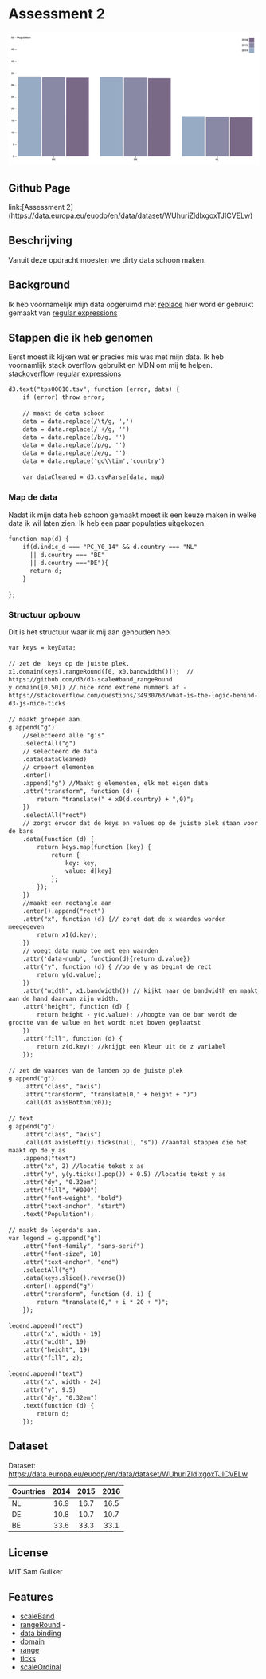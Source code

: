 # Assessment 2
![preview](preview.png)

## Github Page
link:[Assessment 2] (https://data.europa.eu/euodp/en/data/dataset/WUhuriZldIxgoxTJICVELw)

## Beschrijving
Vanuit deze opdracht moesten we dirty data schoon maken.

## Background
Ik heb voornamelijk mijn data opgeruimd met [replace](https://developer.mozilla.org/en-US/docs/Web/JavaScript/Reference/Global_Objects/String/replace) hier word er gebruikt gemaakt van [regular expressions](https://developer.mozilla.org/en-US/docs/Web/JavaScript/Guide/Regular_Expressions)

## Stappen die ik heb genomen
Eerst moest ik kijken wat er precies mis was met mijn data.
Ik heb voornamlijk stack overflow gebruikt en MDN om mij te helpen.
[stackoverflow](https://stackoverflow.com/)
[regular expressions](https://developer.mozilla.org/en-US/docs/Web/JavaScript/Guide/Regular_Expressions)

```
d3.text("tps00010.tsv", function (error, data) {
    if (error) throw error;

    // maakt de data schoon
    data = data.replace(/\t/g, ',')
    data = data.replace(/ +/g, '')
    data = data.replace(/b/g, '')
    data = data.replace(/p/g, '')
    data = data.replace(/e/g, '')
    data = data.replace('go\\tim','country')

    var dataCleaned = d3.csvParse(data, map)

```

### Map de data
Nadat ik mijn data heb schoon gemaakt moest ik een keuze maken
in welke data ik wil laten zien. Ik heb een paar populaties uitgekozen.
```
function map(d) {
    if(d.indic_d === "PC_Y0_14" && d.country === "NL"
      || d.country === "BE"
      || d.country ==="DE"){
      return d;
    }

};
```
### Structuur opbouw
Dit is het structuur waar ik mij aan gehouden heb.
```
var keys = keyData;

// zet de  keys op de juiste plek.
x1.domain(keys).rangeRound([0, x0.bandwidth()]);  // https://github.com/d3/d3-scale#band_rangeRound
y.domain([0,50]) //.nice rond extreme nummers af - https://stackoverflow.com/questions/34930763/what-is-the-logic-behind-d3-js-nice-ticks

// maakt groepen aan.
g.append("g")
    //selecteerd alle "g's"
    .selectAll("g")
    // selecteerd de data
    .data(dataCleaned)
    // creeert elementen
    .enter()
    .append("g") //Maakt g elementen, elk met eigen data
    .attr("transform", function (d) {
        return "translate(" + x0(d.country) + ",0)";
    })
    .selectAll("rect")
    // zorgt ervoor dat de keys en values op de juiste plek staan voor de bars
    .data(function (d) {
        return keys.map(function (key) {
            return {
                key: key,
                value: d[key]
            };
        });
    })
    //maakt een rectangle aan
    .enter().append("rect")
    .attr("x", function (d) {// zorgt dat de x waardes worden meegegeven
        return x1(d.key);
    })
    // voegt data numb toe met een waarden
    .attr('data-numb', function(d){return d.value})
    .attr("y", function (d) { //op de y as begint de rect
        return y(d.value);
    })
    .attr("width", x1.bandwidth()) // kijkt naar de bandwidth en maakt aan de hand daarvan zijn width.
    .attr("height", function (d) {
        return height - y(d.value); //hoogte van de bar wordt de grootte van de value en het wordt niet boven geplaatst
    })
    .attr("fill", function (d) {
        return z(d.key); //krijgt een kleur uit de z variabel
    });

// zet de waardes van de landen op de juiste plek
g.append("g")
    .attr("class", "axis")
    .attr("transform", "translate(0," + height + ")")
    .call(d3.axisBottom(x0));

// text
g.append("g")
    .attr("class", "axis")
    .call(d3.axisLeft(y).ticks(null, "s")) //aantal stappen die het maakt op de y as
    .append("text")
    .attr("x", 2) //locatie tekst x as
    .attr("y", y(y.ticks().pop()) + 0.5) //locatie tekst y as
    .attr("dy", "0.32em")
    .attr("fill", "#000")
    .attr("font-weight", "bold")
    .attr("text-anchor", "start")
    .text("Population");

// maakt de legenda's aan.
var legend = g.append("g")
    .attr("font-family", "sans-serif")
    .attr("font-size", 10)
    .attr("text-anchor", "end")
    .selectAll("g")
    .data(keys.slice().reverse())
    .enter().append("g")
    .attr("transform", function (d, i) {
        return "translate(0," + i * 20 + ")";
    });

legend.append("rect")
    .attr("x", width - 19)
    .attr("width", 19)
    .attr("height", 19)
    .attr("fill", z);

legend.append("text")
    .attr("x", width - 24)
    .attr("y", 9.5)
    .attr("dy", "0.32em")
    .text(function (d) {
        return d;
    });
```


## Dataset
Dataset: https://data.europa.eu/euodp/en/data/dataset/WUhuriZldIxgoxTJICVELw

| Countries        | 2014           | 2015           | 2016           |
| ---------------- |:--------------:| :-------------:|:--------------:|
| NL               | 16.9           | 16.7           | 16.5           |
| DE               | 10.8           | 10.7           | 10.7           |
| BE               | 33.6           | 33.3           | 33.1           |

## License
MIT Sam Guliker

## Features
* [scaleBand](https://github.com/d3/d3-scale/blob/master/README.md#scaleBand)
* [rangeRound](https://github.com/d3/d3-scale#band_rangeRound) -
* [data binding](http://alignedleft.com/tutorials/d3/binding-data )
* [domain](https://github.com/d3/d3-scale/blob/master/README.md#quantize_domain)
* [range](https://github.com/d3/d3-scale/blob/master/README.md#quantize_range)
* [ticks](https://github.com/d3/d3-scale/blob/master/README.md#quantize_ticks)
* [scaleOrdinal](https://github.com/d3/d3-scale/blob/master/README.md#scaleOrdinal)
